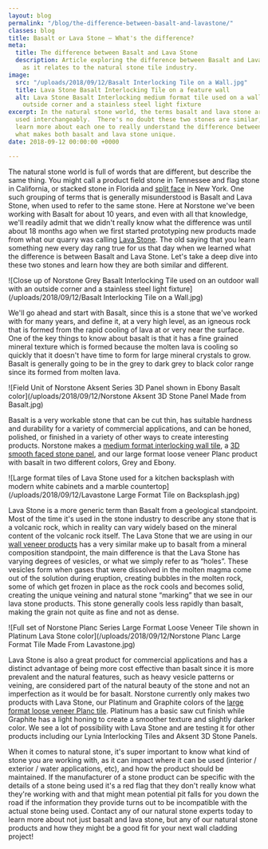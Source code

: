 ```yaml
---
layout: blog
permalink: "/blog/the-difference-between-basalt-and-lavastone/"
classes: blog
title: Basalt or Lava Stone – What's the difference?
meta:
  title: The difference between Basalt and Lava Stone
  description: Article exploring the difference between Basalt and Lava Stone, specifically
    as it relates to the natural stone tile industry.
image:
  src: "/uploads/2018/09/12/Basalt Interlocking Tile on a Wall.jpg"
  title: Lava Stone Basalt Interlocking Tile on a feature wall
  alt: Lava Stone Basalt Interlocking medium format tile used on a wall showing an
    outside corner and a stainless steel light fixture
excerpt: In the natural stone world, the terms basalt and lava stone are sometimes
  used interchangeably.  There's no doubt these two stones are similar, but let's
  learn more about each one to really understand the difference between the two and
  what makes both basalt and lava stone unique.
date: 2018-09-12 00:00:00 +0000

---
```

The natural stone world is full of words that are different, but describe the same thing.  You might call a product field stone in Tennessee and flag stone in California, or stacked stone in Florida and [split face](https://www.norstoneusa.com/blog/split-face-stone-norstone-industry-series/) in New York.  One such grouping of terms that is generally misunderstood is Basalt and Lava Stone, when used to refer to the same stone.  Here at Norstone we've been working with Basalt for about 10 years, and even with all that knowledge, we'll readily admit that we didn't really know what the difference was until about 18 months ago when we first started prototyping new products made from what our quarry was calling [Lava Stone](https://www.norstoneusa.com/blog/lava-stone-rocks/).  The old saying that you learn something new every day rang true for us that day when we learned what the difference is between Basalt and Lava Stone.  Let's take a deep dive into these two stones and learn how they are both similar and different.

![Close up of Norstone Grey Basalt Interlocking Tile used on an outdoor wall with an outside corner and a stainless steel light fixture](/uploads/2018/09/12/Basalt Interlocking Tile on a Wall.jpg)

We'll go ahead and start with Basalt, since this is a stone that we've worked with for many years, and define it, at a very high level, as an igneous rock that is formed from the rapid cooling of lava at or very near the surface.  One of the key things to know about basalt is that it has a fine grained mineral texture which is formed because the molten lava is cooling so quickly that it doesn't have time to form for large mineral crystals to grow.  Basalt is generally going to be in the grey to dark grey to black color range since its formed from molten lava.

![Field Unit of Norstone Aksent Series 3D Panel shown in Ebony Basalt color](/uploads/2018/09/12/Norstone Aksent 3D Stone Panel Made from Basalt.jpg)

Basalt is a very workable stone that can be cut thin, has suitable hardness and durability for a variety of commercial applications, and can be honed, polished, or finished in a variety of other ways to create interesting products.  Norstone makes a [medium format interlocking wall tile](https://www.norstoneusa.com/products/lynia-mosaic-tiles/), a [3D smooth faced stone panel](https://www.norstoneusa.com/products/aksent-modern-tiles/), and our large format loose veneer Planc product with basalt in two different colors, Grey and Ebony.

![Large format tiles of Lava Stone used for a kitchen backsplash with modern white cabinets and a marble countertop](/uploads/2018/09/12/Lavastone Large Format Tile on Backsplash.jpg)

Lava Stone is a more generic term than Basalt from a geological standpoint.  Most of the time it's used in the stone industry to describe any stone that is a volcanic rock, which in reality can vary widely based on the mineral content of the volcanic rock itself.  The Lava Stone that we are using in our [wall veneer products](https://www.norstoneusa.com/products/) has a very similar make up to basalt from a mineral composition standpoint, the main difference is that the Lava Stone has varying degrees of vesicles, or what we simply refer to as “holes”.  These vesicles form when gases that were dissolved in the molten magma come out of the solution during eruption, creating bubbles in the molten rock, some of which get frozen in place as the rock cools and becomes solid, creating the unique veining and natural stone “marking” that we see in our lava stone products.  This stone generally cools less rapidly than basalt, making the grain not quite as fine and not as dense.

![Full set of Norstone Planc Series Large Format Loose Veneer Tile shown in Platinum Lava Stone color](/uploads/2018/09/12/Norstone Planc Large Format Tile Made From Lavastone.jpg)

Lava Stone is also a great product for commercial applications and has a distinct advantage of being more cost effective than basalt since it is more prevalent and the natural features, such as heavy vesicle patterns or veining, are considered part of the natural beauty of the stone and not an imperfection as it would be for basalt.  Norstone currently only makes two products with Lava Stone, our Platinum and Graphite colors of the [large format loose veneer Planc tile](https://www.norstoneusa.com/blog/planc-new-dimension-norstone/).  Platinum has a basic saw cut finish while Graphite has a light honing to create a smoother texture and slightly darker color.  We see a lot of possibility with Lava Stone and are testing it for other products including our Lynia Interlocking Tiles and Aksent 3D Stone Panels.

When it comes to natural stone, it's super important to know what kind of stone you are working with, as it can impact where it can be used (interior / exterior / water applications, etc), and how the product should be maintained.  If the manufacturer of a stone product can be specific with the details of a stone being used it's a red flag that they don't really know what they're working with and that might mean potential pit falls for you down the road if the information they provide turns out to be incompatible with the actual stone being used.  Contact any of our natural stone experts today to learn more about not just basalt and lava stone, but any of our natural stone products and how they might be a good fit for your next wall cladding project!